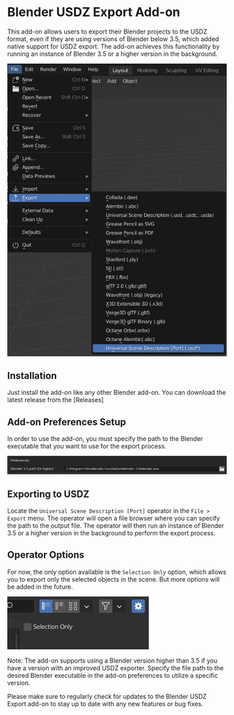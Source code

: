 # Blender USDZ Export Add-on

This add-on allows users to export their Blender projects to the USDZ format, even if they are using versions of Blender below 3.5, which added native support for USDZ export. The add-on achieves this functionality by running an instance of Blender 3.5 or a higher version in the background.

![Exporting to USDZ](docs/operator.jpg)

## Installation

Just install the add-on like any other Blender add-on. You can download the latest release from the [Releases]

## Add-on Preferences Setup

In order to use the add-on, you must specify the path to the Blender executable that you want to use for the export process.

![USDZ Preferences](docs/preferences.jpg)

## Exporting to USDZ

Locate the `Universal Scene Description [Port]` operator in the `File > Export` menu. The operator will open a file browser where you can specify the path to the output file. The operator will then run an instance of Blender 3.5 or a higher version in the background to perform the export process.

## Operator Options

For now, the only option available is the `Selection Only` option, which allows you to export only the selected objects in the scene. But more options will be added in the future.

![USDZ Preferences](docs/operator_settings.jpg)

Note: The add-on supports using a Blender version higher than 3.5 if you have a version with an improved USDZ exporter. Specify the file path to the desired Blender executable in the add-on preferences to utilize a specific version.

Please make sure to regularly check for updates to the Blender USDZ Export add-on to stay up to date with any new features or bug fixes.